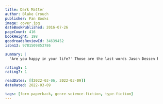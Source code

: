 ```yaml
---
title: Dark Matter
author: Blake Crouch
publisher: Pan Books
image: cover.jpg
dateBookPublished: 2016-07-26
pageCount: 416
bookHeight: 198
goodreadsReviewId: 34639452
isbn13: 9781509853786

summary: |
  'Are you happy in your life?' Those are the last words Jason Dessen hears before the masked abductor knocks him unconscious. Before he awakes to find himself strapped to a gurney, surrounded by strangers in hazmat suits. Before the man he's never met smiles down at him and says, 'Welcome back.' In this world he's woken up to, Jason's life is not the one he knows. His wife is not his wife. His son was never born. And Jason is not an ordinary college physics professor, but a celebrated genius who has achieved something remarkable. Something impossible.

rating5: 1
rating7: 1

readDates: [[2022-03-06, 2022-03-09]]
dateRated: 2022-03-09

tags: [form-paperback, genre-science-fiction, type-fiction]
---
```

